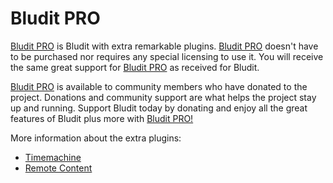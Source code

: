 # Bludit PRO
<!-- Date: 2017-11-05 13:00:00 -->

[Bludit PRO](https://pro.bludit.com) is Bludit with extra remarkable plugins. [Bludit PRO](https://pro.bludit.com) doesn't have to be purchased nor requires any special licensing to use it. You will receive the same great support for [Bludit PRO](https://pro.bludit.com) as received for Bludit.

[Bludit PRO](https://pro.bludit.com) is available to community members who have donated to the project. Donations and community support are what helps the project stay up and running. Support Bludit today by donating and enjoy all the great features of Bludit plus more with [Bludit PRO!](https://pro.bludit.com)

More information about the extra plugins:
- [Timemachine](https://docs.bludit.com/en/bludit-pro/timemachine)
- [Remote Content](https://docs.bludit.com/en/bludit-pro/remote-content)